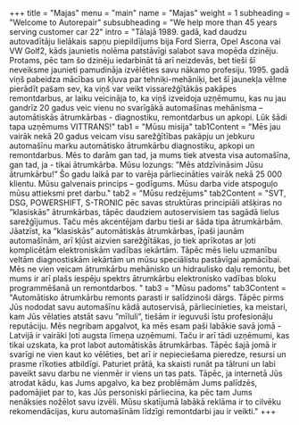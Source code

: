 +++
title = "Majas"
menu = "main"
name = "Majas"
weight = 1
subheading = "Welcome to Autorepair"
subsubheading = "We help more than 45 years serving customer car 22"
intro = "Tālajā 1989. gadā, kad daudzu autovadītāju lielākais sapņu piepildījums bija Ford Sierra, Opel Ascona vai VW Golf2, kāds jaunietis nolēma patstāvīgi salabot sava mopēda dzinēju. Protams, pēc tam šo dzinēju iedarbināt tā arī neizdevās, bet tieši šī neveiksme jaunieti pamudināja izvēlēties savu nākamo profesiju. 1995. gadā viņš pabeidza mācības un kļuva par tehniķi-mehāniķi, bet šī jaunekļa vēlme pierādīt pašam sev, ka viņš var veikt vissarežģītākās pakāpes remontdarbus, ar laiku veicināja to, ka viņš izveidoja uzņēmumu, kas nu jau gandrīz 20 gadus veic vienu no svarīgākā automašīnas mehānisma – automātiskās ātrumkārbas - diagnostiku, remontdarbus un apkopi. Lūk šādi tapa uzņēmums VITTRANS!"
tab1 = "Mūsu misija"
tab1Content = "Mēs jau vairāk nekā 20 gadus veicam visu sarežģītības pakāpju un jebkuru automašīnu marku automātisko ātrumkārbu diagnostiku, apkopi un remontdarbus. Mēs to darām gan tad, ja mums tiek atvesta visa automašīna, gan tad, ja - tikai ātrumkārba. Mūsu lozungs: ”Mēs atdzīvināsim Jūsu ātrumkārbu!” Šo gadu laikā par to varēja pārliecināties vairāk nekā 25 000 klientu. Mūsu galvenais princips – godīgums. Mūsu darba vide atspoguļo mūsu attieksmi pret darbu."
tab2 = "Mūsu redzējums"
tab2Content = "SVT, DSG, POWERSHIFT, S-TRONIC pēc savas struktūras principiāli atšķiras no ”klasiskās” ātrumkārbas, tāpēc daudziem autoservisiem tas sagādā lielus sarežģījumus. Taču mēs akcentējam darbu tieši ar šāda tipa ātrumkārbām. Jāatzīst, ka ”klasiskās” automātiskās ātrumkārbas, īpaši jaunām automašīnām, arī kļūst aizvien sarežģītākas, jo tiek aprīkotas ar ļoti komplicētām elektroniskām vadības iekārtām. Tāpēc mēs lielu uzmanību veltām diagnostiskām iekārtām un mūsu speciālistu pastāvīgai apmācībai. Mēs ne vien veicam ātrumkārbu mehānisko un hidraulisko daļu remontu, bet mums ir arī plašs iespēju spektrs ātrumkārbu elektronisko vadības bloku programmēšanā un remontdarbos. "
tab3 = "Mūsu padoms"
tab3Content = "Automātisko ātrumkārbu remonts parasti ir salīdzinoši dārgs. Tāpēc pirms Jūs nododat savu automašīnu kādā autoservisā, pārliecinieties, ka meistari, kam Jūs vēlaties atstāt savu ”mīluli”, tiešām ir ieguvuši īstu profesionāļu reputāciju. Mēs negribam apgalvot, ka mēs esam paši labākie savā jomā - Latvijā ir vairāki ļoti augsta līmeņa uzņēmumi. Taču ir arī tādi uzņēmumi, kas tikai uzskata, ka prot labot automātiskās ātrumkārbas. Tāpēc šajā jomā ir svarīgi ne vien kaut ko vēlēties, bet arī ir nepieciešama pieredze, resursi un prasme rīkoties atbildīgi. Paturiet prātā, ka skaisti runāt pa tālruni un labi paveikt savu darbu ne vienmēr ir viens un tas pats. Tāpēc, ja internetā Jūs atrodat kādu, kas Jums apgalvo, ka bez problēmām Jums palīdzēs, padomājiet par to, kas Jūs personiski pārliecina, ka pēc tam Jums nenāksies nožēlot savu izvēli. Mūsu skatījumā labākā reklāma ir to cilvēku rekomendācijas, kuru automašīnām līdzīgi remontdarbi jau ir veikti."
+++
